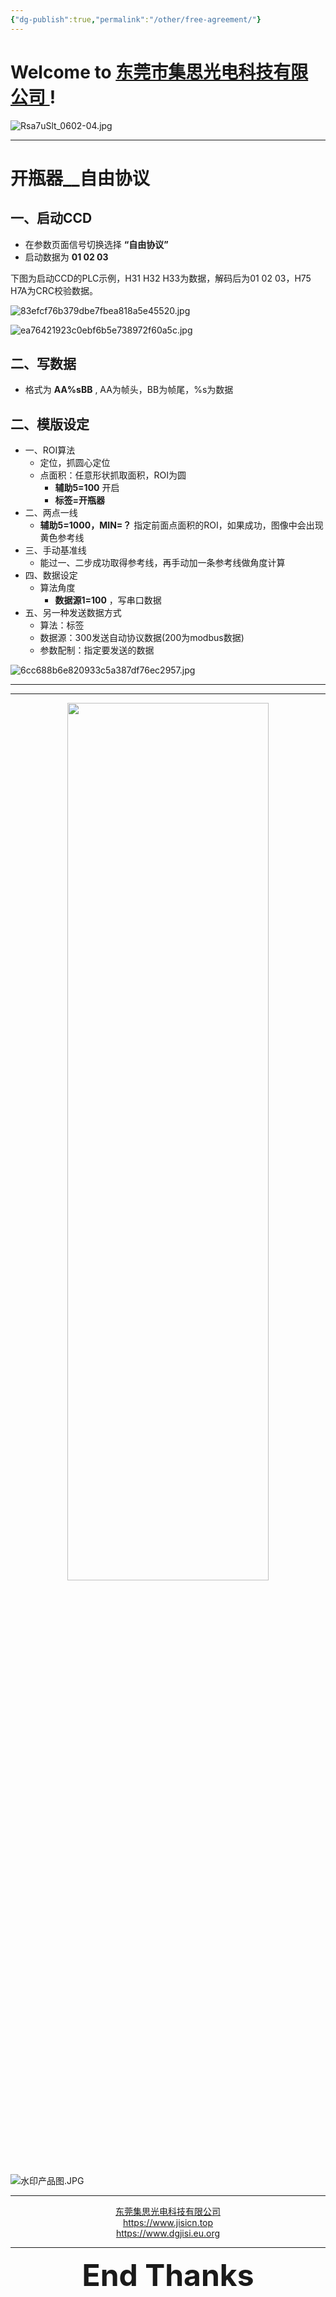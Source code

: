 ```yaml
---
{"dg-publish":true,"permalink":"/other/free-agreement/"}
---
```



# Welcome to [东莞市集思光电科技有限公司 ](https://jisicn.top) ! 

![Rsa7uSlt_0602-04.jpg](https://tc.899900.xyz/img/202303301656475.jpg)

---

# 开瓶器__自由协议

## 一、启动CCD

- 在参数页面信号切换选择 **“自由协议”**
- 启动数据为 **01 02 03**

下图为启动CCD的PLC示例，H31 H32 H33为数据，解码后为01 02 03，H75 H7A为CRC校验数据。

![83efcf76b379dbe7fbea818a5e45520.jpg](https://tc.899900.xyz/img/202403201600931.jpg)

![ea76421923c0ebf6b5e738972f60a5c.jpg](https://tc.899900.xyz/img/202403201603916.jpg)

## 二、写数据

- 格式为 **AA%sBB** , AA为帧头，BB为帧尾，%s为数据

## 二、模版设定

- 一、ROI算法
	- 定位，抓圆心定位
	- 点面积：任意形状抓取面积，ROI为圆
		- **辅助5=100** 开启
		- **标签=开瓶器**
- 二、两点一线
	-  **辅助5=1000，MIN=？** 指定前面点面积的ROI，如果成功，图像中会出现黄色参考线
- 三、手动基准线
	- 能过一、二步成功取得参考线，再手动加一条参考线做角度计算
- 四、数据设定
	- 算法角度
		- **数据源1=100** ，写串口数据
- 五、另一种发送数据方式
	- 算法：标签
	- 数据源：300发送自动协议数据(200为modbus数据)
	- 参数配制：指定要发送的数据

![6cc688b6e820933c5a387df76ec2957.jpg](https://tc.899900.xyz/img/202403201624885.jpg)

---
---


<div align="center">
    <img src="https://tc.899900.xyz/img/JS_YX_022.jpg" width="80%" height="60%"></img>
</div>

<div STYLE="page-break-after: always;"></div>

![水印产品图.JPG](https://tc.899900.xyz/img/202304122151817.JPG)


---


<center><a href="Https://www.jisicn.top" target="_blank">东莞集思光电科技有限公司</a></center>
<center><a href="Https://www.jisicn.top" target="_blank">https://www.jisicn.top</a></center>
<center><a href="Https://www.dgjisi.eu.org" target="_blank">https://www.dgjisi.eu.org</a></center>

---

<div align='center' ><font size='50'><b>End Thanks</b></font></div>